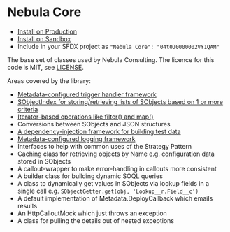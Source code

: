 # Nebula Core

 - [Install on Production](https://login.salesforce.com/packaging/installPackage.apexp?p0=04t0J0000002VY1QAM)
 - [Install on Sandbox](https://test.salesforce.com/packaging/installPackage.apexp?p0=04t0J0000002VY1QAM)
 - Include in your SFDX project as `"Nebula Core": "04t0J0000002VY1QAM"`
 
The base set of classes used by Nebula Consulting. The licence for this code is MIT, see [LICENSE](LICENSE). 

Areas covered by the library:

  - [Metadata-configured trigger handler framework](MetadataTriggerManager.md)
  - [SObjectIndex for storing/retrieving lists of SObjects based on 1 or more criteria](SObjectIndex.md)
  - [Iterator-based operations like filter() and map()](LazyIterator.md)
  - Conversions between SObjects and JSON structures
  - [A dependency-injection framework for building test data](TestRecordGenerator.md)
  - [Metadata-configured logging framework](Logger.md)
  - Interfaces to help with common uses of the Strategy Pattern 
  - Caching class for retrieving objects by Name e.g. configuration data stored in SObjects
  - A callout-wrapper to make error-handling in callouts more consistent
  - A builder class for building dynamic SOQL queries
  - A class to dynamically get values in SObjects via lookup fields in a single call e.g. `SObjectGetter.get(obj, 'Lookup__r.Field__c')`
  - A default implementation of Metadata.DeployCallback which emails results
  - An HttpCalloutMock which just throws an exception
  - A class for pulling the details out of nested exceptions


